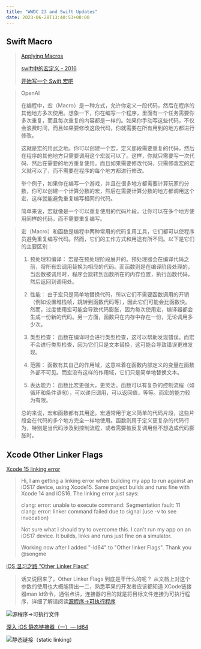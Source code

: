 ```yaml
---
title: "WWDC 23 and Swift Updates"
date: 2023-06-28T13:40:53+08:00
---
```


## Swift Macro

> [Applying Macros](https://developer.apple.com/documentation/Swift/applying-macros)
>
> [swift中的宏定义 - 2016](https://www.jianshu.com/p/5f5f7c4e1dc0)
>
> [开始写一个 Swift 宏吧](https://juejin.cn/post/7244720558771159098)

> OpenAI
>
> 在编程中，宏（Macro）是一种方式，允许你定义一段代码，然后在程序的其他地方多次使用。想象一下，你在编写一个程序，里面有一个任务需要你多次重复，而且每次重复的内容都是一样的。如果你手动写这些代码，不仅会浪费时间，而且如果要修改这段代码，你就需要在所有用到的地方都进行修改。
>
> 这就是宏的用武之地。你可以创建一个宏，定义那段需要重复的代码，然后在程序的其他地方只需要调用这个宏就可以了。这样，你就只需要写一次代码，然后在需要的地方重复使用。而且如果需要修改代码，只需修改宏的定义就可以了，而不需要在程序的每个地方都进行修改。
>
> 举个例子，如果你在编写一个游戏，并且在很多地方都需要计算玩家的分数，你可以创建一个计算分数的宏，然后在需要计算分数的地方都调用这个宏，这样就能避免重复编写相同的代码。
>
> 简单来说，宏就像是一个可以重复使用的代码片段，让你可以在多个地方使用同样的代码，而不需要重复编写。

> 宏（Macro）和函数是编程中两种常用的代码复用工具，它们都可以使程序员避免重复编写代码。然而，它们的工作方式和用途有所不同。以下是它们的主要区别：
>
> 1. 预处理和编译：
宏是在预处理阶段展开的。预处理器会在编译代码之前，将所有宏调用替换为相应的代码。而函数则是在编译阶段处理的，当函数被调用时，程序会跳转到函数所在的内存位置，执行函数代码，然后返回到调用处。
>
> 2. 性能：
由于宏只是简单地替换代码，所以它们不需要函数调用的开销（例如设置堆栈帧，跳转到函数代码等），因此它们可能会比函数快。然而，过度使用宏可能会导致代码膨胀，因为每次使用宏，编译器都会生成一份新的代码。另一方面，函数只在内存中存在一份，无论调用多少次。
>
> 3. 类型检查：
函数在编译时会进行类型检查，这可以帮助发现错误。而宏不会进行类型检查，因为它们只是文本替换，这可能会导致错误更难发现。
>
> 4. 范围：
函数有其自己的作用域，这意味着在函数内部定义的变量在函数外部不可见。而宏没有这样的作用域，它们只是简单地替换文本。
>
> 5. 表达能力：
函数比宏更强大，更灵活。函数可以有复杂的控制流程（如循环和条件语句），可以递归调用，可以返回值，等等。而宏的能力较为有限。
>
> 总的来说，宏和函数都有其用途。宏通常用于定义简单的代码片段，这些片段会在代码的多个地方完全一样地使用。函数则用于定义更复杂的代码行为，特别是当代码涉及到控制流程，或者需要被反复调用但不想造成代码膨胀时。

## Xcode Other Linker Flags

[Xcode 15 linking error](https://developer.apple.com/forums/thread/731089)

> Hi, I am getting a linking error when building my app to run against an iOS17 device, using Xcode15. Same project builds and runs fine with Xcode 14 and iOS16. The linking error just says:
>
> clang: error: unable to execute command: Segmentation fault: 11 clang: error: linker command failed due to signal (use -v to see invocation)
>
> Not sure what I should try to overcome this. I can't run my app on an iOS17 device. It builds, links and runs just fine on a simulator.
>
> Working now after I added "-ld64" to "Other linker Flags". Thank you @songme


[iOS 温习之路 ”Other Linker Flags“](https://zhuanlan.zhihu.com/p/34232905)

> 话又说回来了，Other Linker Flags 到底是干什么的呢？ 从文档上对这个参数的使用也大概能猜出一二，熟悉苹果的开发者应该都知道 XCode链接器man ld命令，通俗点讲，连接器的目的就是将目标文件连接为可执行程序，详细了解请阅读[源程序->可执行程序](https://zhuanlan.zhihu.com/p/31895059)

![源程序->可执行文件](https://pic1.zhimg.com/80/v2-f996490e3e745d2d91fcd01e28332074_1440w.webp)

[深入 iOS 静态链接器（一）— ld64](https://segmentfault.com/a/1190000040726418)

![静态链接（static linking）](https://segmentfault.com/img/remote/1460000040726420)